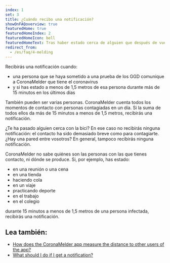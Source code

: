 ```yaml
---
index: 1
set: 3
title: ¿Cuándo recibo una notificación?
showOnFAQoverview: true
featuredHome: true
featuredHomeIndex: 2
featuredHomeIcon: bell
featuredHomeText: Tras haber estado cerca de alguien que después de vuestro encuentro se hizo un test y resultó tener el coronavirus.
redirect_from: 
  - /es/faq/4-melding
---
```

Recibirás una notificación cuando:
- una persona que se haya sometido a una prueba de los GGD comunique a CoronaMelder que tiene el coronavirus
- y si has estado a menos de 1,5 metros de esa persona durante más de 15 minutos en los últimos días

También pueden ser varias personas. CoronaMelder cuenta todos los momentos de contacto con personas contagiadas en un día. Si la suma de todos ellos da más de 15 minutos a menos de 1,5 metros, recibirás una notificación.

¿Te ha pasado alguien cerca con la bici? En ese caso no recibirás ninguna notificación: el contacto ha sido demasiado breve como para contagiarte. ¿Hay una pared entre vosotros? En general, tampoco recibirás ninguna notificación.
 
CoronaMelder no sabe quiénes son las personas con las que tienes contacto, ni dónde se produce. Si, por ejemplo, has estado:

- en una reunión o una cena
- en una tienda
- haciendo cola
- en un viaje
- practicando deporte
- en el trabajo
- en el colegio

durante 15 minutos a menos de 1,5 metros de una persona infectada, recibirás una notificación.

## Lea también:

- <a href="/{{page.lang}}/faq/2-1-hoe-meet-coronamelder-de-afstand" lang="en" hreflang="en">How does the CoronaMelder app measure the distance to other users of the app?</a> 
- <a href="/{{page.lang}}/faq/1-5-wat-moet-ik-doen-als-ik-een-melding-krijg" lang="en" hreflang="en">What should I do if I get a notification?</a>

